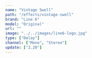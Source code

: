 ```yaml
---
name: "Vintage Swell"
path: "/effects/vintage-swell"
brand: "Line 6"
model: "Original"
url: ""
image: "../../images/line6-logo.jpg"
type: ["Delay"]
channel: ["Mono", "Stereo"]
update: ["2.20"]
---
```

